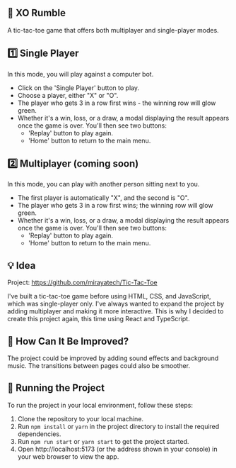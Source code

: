 ## 👾 XO Rumble

A tic-tac-toe game that offers both multiplayer and single-player modes.

## 1️⃣ Single Player

In this mode, you will play against a computer bot.

- Click on the 'Single Player' button to play.
- Choose a player, either "X" or "O".
- The player who gets 3 in a row first wins - the winning row will glow green.
- Whether it's a win, loss, or a draw, a modal displaying the result appears once the game is over. You'll then see two buttons:
  - 'Replay' button to play again.
  - 'Home' button to return to the main menu.

## 2️⃣ Multiplayer (coming soon)

In this mode, you can play with another person sitting next to you.

- The first player is automatically "X", and the second is "O".
- The player who gets 3 in a row first wins; the winning row will glow green.
- Whether it's a win, loss, or a draw, a modal displaying the result appears once the game is over. You'll then see two buttons:
  - 'Replay' button to play again.
  - 'Home' button to return to the main menu.

## 💡 Idea

Project: https://github.com/mirayatech/Tic-Tac-Toe

I've built a tic-tac-toe game before using HTML, CSS, and JavaScript, which was single-player only. I've always wanted to expand the project by adding multiplayer and making it more interactive. This is why I decided to create this project again, this time using React and TypeScript.

## 🤔 How Can It Be Improved?

The project could be improved by adding sound effects and background music. The transitions between pages could also be smoother.

## 🚦 Running the Project

To run the project in your local environment, follow these steps:

1. Clone the repository to your local machine.
2. Run `npm install` or `yarn` in the project directory to install the required dependencies.
3. Run `npm run start` or `yarn start` to get the project started.
4. Open http://localhost:5173 (or the address shown in your console) in your web browser to view the app.
